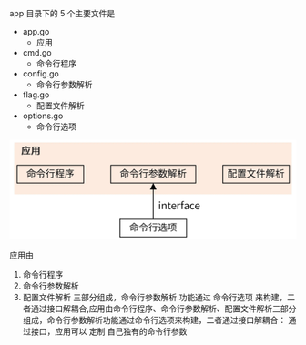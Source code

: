 app 目录下的 5 个主要文件是
- app.go
  - 应用
- cmd.go
  - 命令行程序
- config.go
  - 命令行参数解析
- flag.go
  - 配置文件解析
- options.go
  - 命令行选项

![img.png](img.png)

应用由
1. 命令行程序
2. 命令行参数解析
3. 配置文件解析
三部分组成，命令行参数解析 功能通过 命令行选项 来构建，二者通过接口解耦合,应用由命令行程序、命令行参数解析、配置文件解析三部分组成，命令行参数解析功能通过命令行选项来构建，二者通过接口解耦合：
通过接口，应用可以 定制 自己独有的命令行参数
